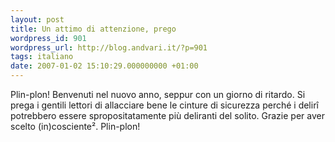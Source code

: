```yaml
---
layout: post
title: Un attimo di attenzione, prego
wordpress_id: 901
wordpress_url: http://blog.andvari.it/?p=901
tags: italiano
date: 2007-01-02 15:10:29.000000000 +01:00
---
```

Plin-plon! Benvenuti nel nuovo anno, seppur con un giorno di ritardo. Si prega i gentili lettori di allacciare bene le cinture di sicurezza perché i delirî potrebbero essere spropositatamente più deliranti del solito. Grazie per aver scelto (in)cosciente². Plin-plon!
